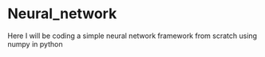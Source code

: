 # Neural_network
Here I will be coding a simple neural network framework from scratch using numpy in python
